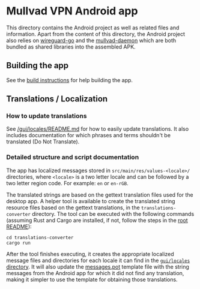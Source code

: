 # Mullvad VPN Android app

This directory contains the Android project as well as related files and information. Apart from the
content of this directory, the Android project also relies on [wireguard-go](../wireguard/) and the
[mullvad-daemon](../mullvad-daemon/) which are both bundled as shared libraries into the assembled
APK.

## Building the app

See the [build instructions](BuildInstructions.md) for help building the app.

## Translations / Localization

### How to update translations

See [/gui/locales/README.md][gui-locales-readme] for how to easily update translations. It also
includes documentation for which phrases and terms shouldn't be translated (Do Not Translate).

### Detailed structure and script documentation

The app has localized messages stored in `src/main/res/values-<locale>/` directories, where
`<locale>` is a two letter locale and can be followed by a two letter region code. For example: `en`
or `en-rGB`.

The translated strings are based on the gettext translation files used for the desktop app. A helper
tool is available to create the translated string resource files based on the gettext translations,
in the `translations-converter` directory. The tool can be executed with the following commands
(assuming Rust and Cargo are installed, if not, follow the steps in the [root README][root-readme]):

```
cd translations-converter
cargo run
```

After the tool finishes executing, it creates the appropriate localized message files and
directories for each locale it can find in the [`gui/locales` directory][gui-locales]. It will also
update the [messages.pot] template file with the string messages from the Android app for which it
did not find any translation, making it simpler to use the template for obtaining those
translations.

[root-readme]: ../README.md
[gui-locales-readme]: ../gui/locales/README.md
[gui-locales]: ../gui/locales/
[messages.pot]: ../gui/locales/messages.pot
